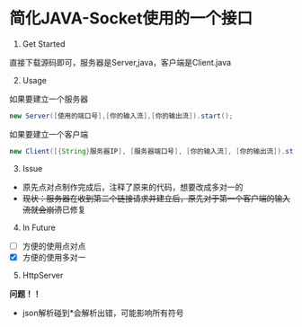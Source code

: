 # 简化JAVA-Socket使用的一个接口

1. Get Started

直接下载源码即可，服务器是Server,java，客户端是Client.java

2. Usage

如果要建立一个服务器

```java
new Server([使用的端口号],[你的输入流],[你的输出流]).start();
```

如果要建立一个客户端

```java
new Client([{String}服务器IP], [服务器端口号], [你的输入流], [你的输出流]).start();
```
3. Issue

- 原先点对点制作完成后，注释了原来的代码，想要改成多对一的
- ~~现状：服务器在收到第二个链接请求并建立后，原先对于第一个客户端的输入流就会崩溃~~已修复

4. In Future

- [ ] 方便的使用点对点
- [x] 方便的使用多对一

5. HttpServer

**问题！！**

- json解析碰到*会解析出错，可能影响所有符号
